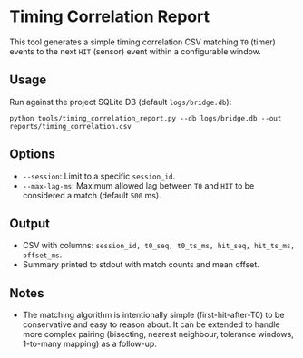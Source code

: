 Timing Correlation Report
=========================

This tool generates a simple timing correlation CSV matching `T0` (timer) events to the next `HIT` (sensor) event within a configurable window.

Usage
-----

Run against the project SQLite DB (default `logs/bridge.db`):

```pwsh
python tools/timing_correlation_report.py --db logs/bridge.db --out reports/timing_correlation.csv
```

Options
-------
- `--session`: Limit to a specific `session_id`.
- `--max-lag-ms`: Maximum allowed lag between `T0` and `HIT` to be considered a match (default `500` ms).

Output
------
- CSV with columns: `session_id, t0_seq, t0_ts_ms, hit_seq, hit_ts_ms, offset_ms`.
- Summary printed to stdout with match counts and mean offset.

Notes
-----
- The matching algorithm is intentionally simple (first-hit-after-T0) to be conservative and easy to reason about. It can be extended to handle more complex pairing (bisecting, nearest neighbour, tolerance windows, 1-to-many mapping) as a follow-up.
